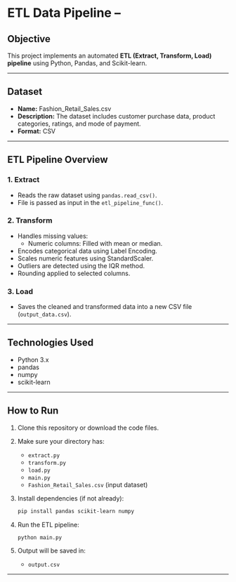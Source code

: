 # ETL Data Pipeline –

##  Objective
This project implements an automated **ETL (Extract, Transform, Load) pipeline** using Python, Pandas, and Scikit-learn.

---

##  Dataset
- **Name:** Fashion_Retail_Sales.csv
- **Description:** The dataset includes customer purchase data, product categories, ratings, and mode of payment.
- **Format:** CSV

---

## ETL Pipeline Overview

### 1. **Extract**
- Reads the raw dataset using `pandas.read_csv()`.
- File is passed as input in the `etl_pipeline_func()`.

### 2. **Transform**
- Handles missing values:
  - Numeric columns: Filled with mean or median.
- Encodes categorical data using Label Encoding.
- Scales numeric features using StandardScaler.
- Outliers are detected using the IQR method.
- Rounding applied to selected columns.

### 3. **Load**
- Saves the cleaned and transformed data into a new CSV file (`output_data.csv`).

---

## Technologies Used
- Python 3.x
- pandas
- numpy
- scikit-learn

---

##  How to Run

1. Clone this repository or download the code files.
2. Make sure your directory has:
    - `extract.py`
    - `transform.py`
    - `load.py`
    - `main.py` 
    - `Fashion_Retail_Sales.csv` (input dataset)

3. Install dependencies (if not already):
    ```bash
    pip install pandas scikit-learn numpy
    ```

4. Run the ETL pipeline:
    ```bash
    python main.py
    ```

5. Output will be saved in:
    - `output.csv`

---



